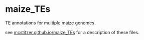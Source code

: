 # maize_TEs
TE annotations for multiple maize genomes

see [mcstitzer.github.io/maize_TEs](http://mcstitzer.github.io/maize_TEs) for a description of these files.
